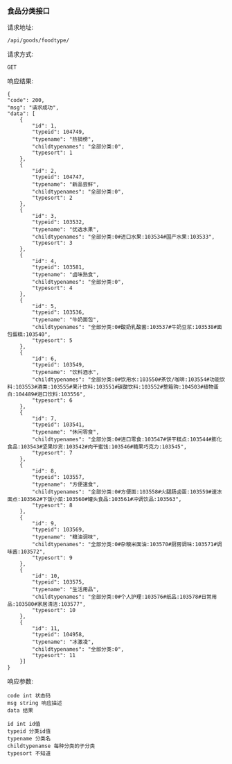 ### 食品分类接口

请求地址:

    /api/goods/foodtype/
    
请求方式:
        
    GET
    
响应结果:

    {
    "code": 200,
    "msg": "请求成功",
    "data": [
        {
            "id": 1,
            "typeid": 104749,
            "typename": "热销榜",
            "childtypenames": "全部分类:0",
            "typesort": 1
        },
        {
            "id": 2,
            "typeid": 104747,
            "typename": "新品尝鲜",
            "childtypenames": "全部分类:0",
            "typesort": 2
        },
        {
            "id": 3,
            "typeid": 103532,
            "typename": "优选水果",
            "childtypenames": "全部分类:0#进口水果:103534#国产水果:103533",
            "typesort": 3
        },
        {
            "id": 4,
            "typeid": 103581,
            "typename": "卤味熟食",
            "childtypenames": "全部分类:0",
            "typesort": 4
        },
        {
            "id": 5,
            "typeid": 103536,
            "typename": "牛奶面包",
            "childtypenames": "全部分类:0#酸奶乳酸菌:103537#牛奶豆浆:103538#面包蛋糕:103540",
            "typesort": 5
        },
        {
            "id": 6,
            "typeid": 103549,
            "typename": "饮料酒水",
            "childtypenames": "全部分类:0#饮用水:103550#茶饮/咖啡:103554#功能饮料:103553#酒类:103555#果汁饮料:103551#碳酸饮料:103552#整箱购:104503#植物蛋白:104489#进口饮料:103556",
            "typesort": 6
        },
        {
            "id": 7,
            "typeid": 103541,
            "typename": "休闲零食",
            "childtypenames": "全部分类:0#进口零食:103547#饼干糕点:103544#膨化食品:103543#坚果炒货:103542#肉干蜜饯:103546#糖果巧克力:103545",
            "typesort": 7
        },
        {
            "id": 8,
            "typeid": 103557,
            "typename": "方便速食",
            "childtypenames": "全部分类:0#方便面:103558#火腿肠卤蛋:103559#速冻面点:103562#下饭小菜:103560#罐头食品:103561#冲调饮品:103563",
            "typesort": 8
        },
        {
            "id": 9,
            "typeid": 103569,
            "typename": "粮油调味",
            "childtypenames": "全部分类:0#杂粮米面油:103570#厨房调味:103571#调味酱:103572",
            "typesort": 9
        },
        {
            "id": 10,
            "typeid": 103575,
            "typename": "生活用品",
            "childtypenames": "全部分类:0#个人护理:103576#纸品:103578#日常用品:103580#家居清洁:103577",
            "typesort": 10
        },
        {
            "id": 11,
            "typeid": 104958,
            "typename": "冰激凌",
            "childtypenames": "全部分类:0",
            "typesort": 11
        }]
    }
        
响应参数:

    code int 状态码
    msg string 响应描述
    data 结果
    
    id int id值
    typeid 分类id值
    typename 分类名
    childtypenamse 每种分类的子分类
    typesort 不知道
    